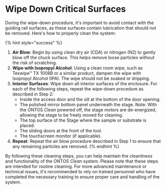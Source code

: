 # Wipe Down Critical Surfaces

During the wipe-down procedure, it's important to avoid contact with the guiding rail surfaces, as these surfaces contain lubrication that should not be removed. Here's how to properly clean the system:

{% hint style="success" %}
1. **Air Blow**: Begin by using clean dry air (CDA) or nitrogen (N2) to gently blow off the chuck surface. This helps remove loose particles without the risk of scratching.
2. **Wipe with Isopropyl Alcohol**: Using a clean room wipe, such as Texwipe™ TX 1008B or a similar product, dampen the wipe with Isopropyl Alcohol (IPA). The wipe should not be soaked or dripping.
3. **Interior Surfaces**: Wipe down all interior surfaces of the enclosure. For each of the following steps, repeat the wipe-down procedure as described in Step 2:
   * Inside the access door and the sill at the bottom of the door opening.
   * The polished mirror bottom panel underneath the stage. Note: With the ONTOS _Clean_ powered off, the stage motors are de-energized, allowing the stage to be freely moved for cleaning.
   * The top surface of the Stage where the sample or substrate is placed.
   * The sliding doors at the front of the tool.
   * The touchscreen monitor (if applicable).
4. **Repeat**: Repeat the air blow procedure described in Step 1 to ensure that any remaining particles are removed.
{% endhint %}

By following these cleaning steps, you can help maintain the cleanliness and functionality of the ONTOS _Clean_ system. Please note that these steps are intended for routine cleaning. For more advanced maintenance or technical issues, it's recommended to rely on trained personnel who have completed the necessary training to ensure proper care and handling of the system.
